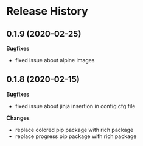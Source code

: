 # Release History



## 0.1.9 (2020-02-25)

**Bugfixes**

- fixed issue about alpine images



## 0.1.8 (2020-02-15)

**Bugfixes**

- fixed issue about jinja insertion in config.cfg file

**Changes**

- replace colored pip package with rich package
- replace progress pip package with rich package

